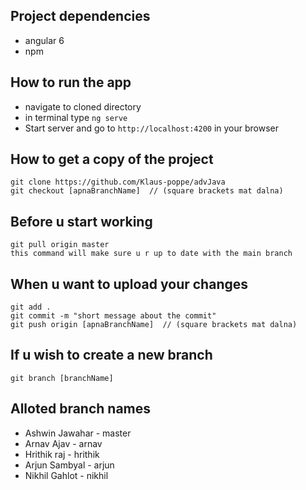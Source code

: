 ## Project dependencies
* angular 6
* npm

## How to run the app
* navigate to cloned directory
* in terminal type `ng serve`
* Start server and go to `http://localhost:4200` in your browser

## How to get a copy of the project
```
git clone https://github.com/Klaus-poppe/advJava
git checkout [apnaBranchName]  // (square brackets mat dalna)
```

## Before u start working 
```
git pull origin master
this command will make sure u r up to date with the main branch 
```
## When u want to upload your changes
```
git add .
git commit -m "short message about the commit"
git push origin [apnaBranchName]  // (square brackets mat dalna)
```
## If u wish to create a new branch 
```
git branch [branchName]
```

## Alloted branch names
* Ashwin Jawahar - master
* Arnav Ajav - arnav
* Hrithik raj - hrithik
* Arjun Sambyal - arjun
* Nikhil Gahlot - nikhil 


